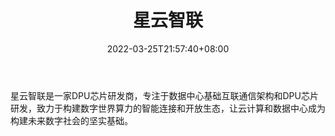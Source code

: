 ﻿---
weight: 
title: "星云智联"
description: "星云智联是一家DPU芯片研发商，专注于数据中心基础互联通信架构和DPU芯片研发，致力于构建数字世界算力的智能连接和开放生态，让云计算和数据中心成为构建未来数字社会的坚实基础。"
date: 2022-03-25T21:57:40+08:00
lastmod: 2022-03-25T16:45:40+08:00
draft: false
authors: ["Metabd"]
featuredImage: "585.webp"
link: "http://www.nebula-matrix.com/"
tags: ["星云智联","算力"]
categories: ["navigation"]
navigation: ["算力"]
lightgallery: true
toc: true
pinned: false
recommend: false
recommend1: false
---
星云智联是一家DPU芯片研发商，专注于数据中心基础互联通信架构和DPU芯片研发，致力于构建数字世界算力的智能连接和开放生态，让云计算和数据中心成为构建未来数字社会的坚实基础。
